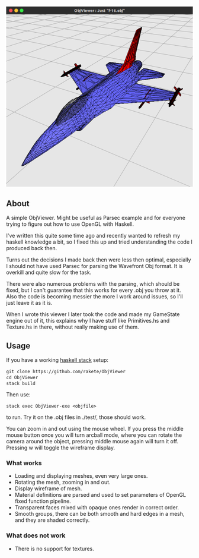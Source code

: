 <p align="center">
<img src="screenshot.png" width="620"/>
</p>

## About

A simple ObjViewer. Might be useful as Parsec example and for everyone trying to figure out how to use OpenGL with Haskell.

I've written this quite some time ago and recently wanted to refresh my haskell knowledge a bit, so I fixed this up and tried understanding the code I produced back then.

Turns out the decisions I made back then were less then optimal, especially I should not have used Parsec for parsing the Wavefront Obj format. It is overkill and quite slow for the task.

There were also numerous problems with the parsing, which should be fixed, but I can't guarantee that this works for every .obj you throw at it. Also the code is becoming messier the more I work around issues, so I'll just leave it as it is.

When I wrote this viewer I later took the code and made my GameState engine out of it, this explains why I have stuff like Primitives.hs and Texture.hs in there, without really making use of them.

## Usage

If you have a working [haskell stack](https://docs.haskellstack.org/en/stable/README/) setup:

    git clone https://github.com/rakete/ObjViewer
    cd ObjViewer
    stack build

Then use:

    stack exec ObjViewer-exe <objfile>

to run. Try it on the .obj files in ./test/, those should work.

You can zoom in and out using the mouse wheel. If you press the middle mouse button once you will turn arcball mode, where you can rotate the camera around the object, pressing middle mouse again will turn it off. Pressing w will toggle the wireframe display.

### What works

- Loading and displaying meshes, even very large ones.
- Rotating the mesh, zooming in and out.
- Display wireframe of mesh.
- Material definitions are parsed and used to set parameters of OpenGL fixed function pipeline.
- Transparent faces mixed with opaque ones render in correct order.
- Smooth groups, there can be both smooth and hard edges in a mesh, and they are shaded correctly.

### What does not work

- There is no support for textures.
